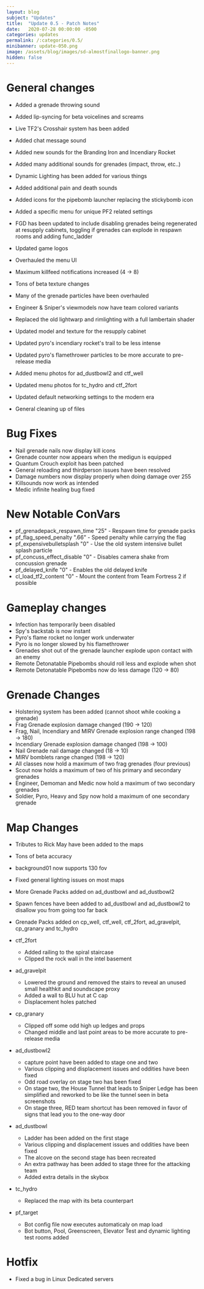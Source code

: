 ```yaml
---
layout: blog
subject: "Updates"
title:  "Update 0.5 - Patch Notes"
date:   2020-07-28 00:00:00 -0500
categories: updates
permalink: /:categories/0.5/
minibanner: update-050.png
image: /assets/blog/images/sd-almostfinallogo-banner.png
hidden: false 
---
```

# General changes

- Added a grenade throwing sound
- Added lip-syncing for beta voicelines and screams
- Live TF2's Crosshair system has been added
- Added chat message sound
- Added new sounds for the Branding Iron and Incendiary Rocket
- Added many additional sounds for grenades (impact, throw, etc..)
- Dynamic Lighting has been added for various things
- Added additional pain and death sounds
- Added icons for the pipebomb launcher replacing the stickybomb icon
- Added a specific menu for unique PF2 related settings
- FGD has been updated to include disabling grenades being regenerated at resupply cabinets, toggling if grenades can explode in respawn rooms and adding func_ladder

- Updated game logos
- 󠀀Overhauled the menu UI
- 󠀀Maximum killfeed notifications increased (4 → 8)
- 󠀀Tons of beta texture changes
- 󠀀Many of the grenade particles have been overhauled
- Engineer & Sniper's viewmodels now have team colored variants
- Replaced the old lightwarp and rimlighting with a full lambertain shader
- Updated model and texture for the resupply cabinet
- Updated pyro's incendiary rocket's trail to be less intense
- Updated pyro's flamethrower particles to be more accurate to pre-release media
- Added menu photos for ad_dustbowl2 and ctf_well
- Updated menu photos for tc_hydro and ctf_2fort
- Updated default networking settings to the modern era
- General cleaning up of files

# Bug Fixes

- Nail grenade nails now display kill icons
- Grenade counter now appears when the medigun is equipped
- Quantum Crouch exploit has been patched
- General reloading and thirdperson issues have been resolved
- Damage numbers now display properly when doing damage over 255
- Killsounds now work as intended
- Medic infinite healing bug fixed

# New Notable ConVars

- pf_grenadepack_respawn_time "25" - Respawn time for grenade packs
- pf_flag_speed_penalty ".66" - Speed penalty while carrying the flag
- pf_expensivebulletsplash "0" - Use the old system intensive bullet splash particle
- pf_concuss_effect_disable "0" - Disables camera shake from concussion grenade
- pf_delayed_knife "0" - Enables the old delayed knife
- cl_load_tf2_content "0" - Mount the content from Team Fortress 2 if possible

# Gameplay changes

- Infection has temporarily been disabled
- Spy's backstab is now instant
- Pyro's flame rocket no longer work underwater
- Pyro is no longer slowed by his flamethrower
- Grenades shot out of the grenade launcher explode upon contact with an enemy
- Remote Detonatable Pipebombs should roll less and explode when shot
- Remote Detonatable Pipebombs now do less damage (120 → 80)

# Grenade Changes

- Holstering system has been added (cannot shoot while cooking a grenade)
- Frag Grenade explosion damage changed (190 → 120)
- Frag, Nail, Incendiary and MIRV Grenade explosion range changed (198 → 180)
- Incendiary Grenade explosion damage changed (198 → 100)
- Nail Grenade nail damage changed (18 → 10)
- MIRV bomblets range changed (198 → 120)
- All classes now hold a maximum of two frag grenades (four previous)
- Scout now holds a maximum of two of his primary and secondary grenades
- Engineer, Demoman and Medic now hold a maximum of two secondary grenades
- Soldier, Pyro, Heavy and Spy now hold a maximum of one secondary grenade

# Map Changes

- Tributes to Rick May have been added to the maps
- Tons of beta accuracy
- background01 now supports 130 fov
- Fixed general lighting issues on most maps
- More Grenade Packs added on ad_dustbowl and ad_dustbowl2
- Spawn fences have been added to ad_dustbowl and ad_dustbowl2 to disallow you from going too far back
- Grenade Packs added on cp_well, ctf_well, ctf_2fort, ad_gravelpit, cp_granary and tc_hydro

- ctf_2fort
    - Added railing to the spiral staircase
    - Clipped the rock wall in the intel basement

- ad_gravelpit
    - Lowered the ground and removed the stairs to reveal an unused small healthkit and soundscape proxy
    - Added a wall to BLU hut at C cap
    - Displacement holes patched

- cp_granary
    - Clipped off some odd high up ledges and props
    - Changed middle and last point areas to be more accurate to pre-release media

- ad_dustbowl2
    - capture point have been added to stage one and two
    - Various clipping and displacement issues and oddities have been fixed
    - Odd road overlay on stage two has been fixed
    - On stage two, the House Tunnel that leads to Sniper Ledge has been simplified and reworked to be  like the tunnel seen in beta screenshots
    - On stage three, RED team shortcut has been removed in favor of signs that lead you to the one-way door

- ad_dustbowl
    - Ladder has been added on the first stage
    - Various clipping and displacement issues and oddities have been fixed
    - The alcove on the second stage has been recreated
    - An extra pathway has been added to stage three for the attacking team
    - Added extra details in the skybox

- tc_hydro
    - Replaced the map with its beta counterpart

- pf_target
    - Bot config file now executes automaticaly on map load
    - Bot button, Pool, Greenscreen, Elevator Test and dynamic lighting test rooms added

# Hotfix 
- Fixed a bug in Linux Dedicated servers
